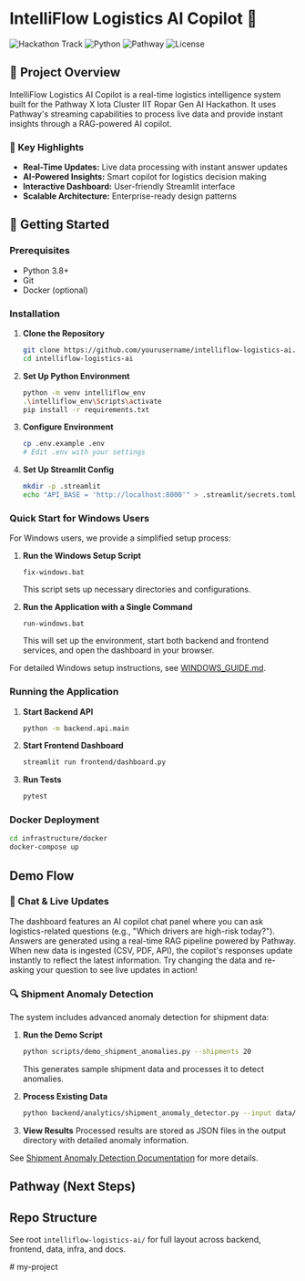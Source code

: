 # IntelliFlow Logistics AI Copilot 🚛

![Hackathon Track](https://img.shields.io/badge/Track-3%20Logistics%20Pulse%20Copilot-blue)
![Python](https://img.shields.io/badge/Python-3.8+-green)
![Pathway](https://img.shields.io/badge/Pathway-Latest-orange)
![License](https://img.shields.io/badge/License-MIT-yellow)

## 🎯 Project Overview

IntelliFlow Logistics AI Copilot is a real-time logistics intelligence system built for the Pathway X Iota Cluster IIT Ropar Gen AI Hackathon. It uses Pathway's streaming capabilities to process live data and provide instant insights through a RAG-powered AI copilot.

### 🌟 Key Highlights

- **Real-Time Updates:** Live data processing with instant answer updates
- **AI-Powered Insights:** Smart copilot for logistics decision making
- **Interactive Dashboard:** User-friendly Streamlit interface
- **Scalable Architecture:** Enterprise-ready design patterns

## 🚀 Getting Started

### Prerequisites
- Python 3.8+
- Git
- Docker (optional)

### Installation

1. **Clone the Repository**
   ```bash
   git clone https://github.com/yourusername/intelliflow-logistics-ai.git
   cd intelliflow-logistics-ai
   ```

2. **Set Up Python Environment**
   ```bash
   python -m venv intelliflow_env
   .\intelliflow_env\Scripts\activate
   pip install -r requirements.txt
   ```

3. **Configure Environment**
   ```bash
   cp .env.example .env
   # Edit .env with your settings
   ```

4. **Set Up Streamlit Config**
   ```bash
   mkdir -p .streamlit
   echo "API_BASE = 'http://localhost:8000'" > .streamlit/secrets.toml
   ```

### Quick Start for Windows Users

For Windows users, we provide a simplified setup process:

1. **Run the Windows Setup Script**
   ```
   fix-windows.bat
   ```
   This script sets up necessary directories and configurations.

2. **Run the Application with a Single Command**
   ```
   run-windows.bat
   ```
   This will set up the environment, start both backend and frontend services, and open the dashboard in your browser.

For detailed Windows setup instructions, see [WINDOWS_GUIDE.md](WINDOWS_GUIDE.md).

### Running the Application

1. **Start Backend API**
   ```bash
   python -m backend.api.main
   ```

2. **Start Frontend Dashboard**
   ```bash
   streamlit run frontend/dashboard.py
   ```

3. **Run Tests**
   ```bash
   pytest
   ```

### Docker Deployment
```bash
cd infrastructure/docker
docker-compose up
```

## Demo Flow

### 💬 Chat & Live Updates
The dashboard features an AI copilot chat panel where you can ask logistics-related questions (e.g., "Which drivers are high-risk today?").
Answers are generated using a real-time RAG pipeline powered by Pathway.
When new data is ingested (CSV, PDF, API), the copilot's responses update instantly to reflect the latest information.
Try changing the data and re-asking your question to see live updates in action!

### 🔍 Shipment Anomaly Detection
The system includes advanced anomaly detection for shipment data:

1. **Run the Demo Script**
   ```bash
   python scripts/demo_shipment_anomalies.py --shipments 20
   ```
   This generates sample shipment data and processes it to detect anomalies.

2. **Process Existing Data**
   ```bash
   python backend/analytics/shipment_anomaly_detector.py --input data/streams/shipments --output data/processed/shipments
   ```
   
3. **View Results**
   Processed results are stored as JSON files in the output directory with detailed anomaly information.
   
See [Shipment Anomaly Detection Documentation](docs/shipment_anomaly_detection.md) for more details.

## Pathway (Next Steps)

## Repo Structure
See root `intelliflow-logistics-ai/` for full layout across backend, frontend, data, infra, and docs.

#   m y - p r o j e c t 
 
 